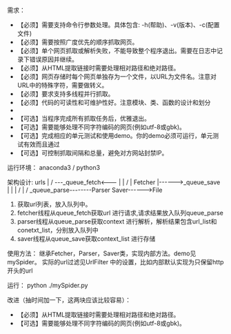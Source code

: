 需求：

- 【必须】需要支持命令行参数处理。具体包含: -h(帮助)、-v(版本)、-c(配置文件)
- 【必须】需要按照广度优先的顺序抓取网页。
- 【必须】单个网页抓取或解析失败，不能导致整个程序退出。需要在日志中记录下错误原因并继续。
- 【必须】从HTML提取链接时需要处理相对路径和绝对路径。
- 【必须】网页存储时每个网页单独存为一个文件，以URL为文件名。注意对URL中的特殊字符，需要做转义。
- 【必须】要求支持多线程并行抓取。
- 【必须】代码的可读性和可维护性好。注意模块、类、函数的设计和划分
- 
- 【可选】当程序完成所有抓取任务后，优雅退出。
- 【可选】需要能够处理不同字符编码的网页(例如utf-8或gbk)。
- 【可选】完成相应的单元测试和使用demo。你的demo必须可运行，单元测试有效而且通过
- 【可选】可控制抓取间隔和总量，避免对方网站封禁IP。

运行环境：
anaconda3 / python3

架构设计:
               urls
                |
                \/
       ---_queue_fetch<---
       |                 |
       \/                |
    Fetcher              |------>_queue_save            
       |                 |            | 
       \/                |            \/
   _queue_parse--------Parser       Saver------>File
   
1. 获取url列表，放入队列中。
2. fetcher线程从queue_fetch获取url 进行请求,请求结果放入队列queue_parse
3. parser线程从queue_parse获取context 进行解析，解析结果包含url_list和conetxt_list，分别放入队列中
4. saver线程从queue_save获取context_list 进行存储

使用方法：
继承Fetcher，Parser，Saver类，实现内部方法。demo见mySpider。
实际的url过滤见UrlFilter 中的设置，比如内部默认实现为只保留http开头的url

运行：
python ./mySpider.py

改进（抽时间加一下，这两块应该比较容易）：
- 【必须】从HTML提取链接时需要处理相对路径和绝对路径。
- 【可选】需要能够处理不同字符编码的网页(例如utf-8或gbk)。

